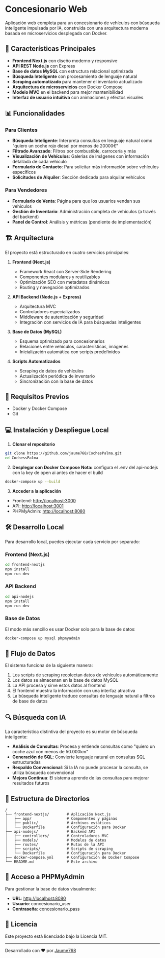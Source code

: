 # Concesionario Web

Aplicación web completa para un concesionario de vehículos con búsqueda inteligente impulsada por IA, construida con una arquitectura moderna basada en microservicios desplegada con Docker.

## 🚀 Características Principales

- **Frontend Next.js** con diseño moderno y responsive
- **API REST Node.js** con Express
- **Base de datos MySQL** con estructura relacional optimizada
- **Búsqueda Inteligente** con procesamiento de lenguaje natural
- **Scraping automatizado** para mantener el inventario actualizado
- **Arquitectura de microservicios** con Docker Compose
- **Modelo MVC** en el backend para mejor mantenibilidad
- **Interfaz de usuario intuitiva** con animaciones y efectos visuales

## 📊 Funcionalidades

### Para Clientes
- **Búsqueda Inteligente**: Interpreta consultas en lenguaje natural como "quiero un coche rojo diesel por menos de 20000€"
- **Filtrado Avanzado**: Filtros por combustible, carrocería y más
- **Visualización de Vehículos**: Galerías de imágenes con información detallada de cada vehículo
- **Formulario de Contacto**: Para solicitar más información sobre vehículos específicos
- **Solicitudes de Alquiler**: Sección dedicada para alquilar vehículos

### Para Vendedores
- **Formulario de Venta**: Página para que los usuarios vendan sus vehículos
- **Gestión de Inventario**: Administración completa de vehículos (a través del backend)
- **Panel de Control**: Análisis y métricas (pendiente de implementación)

## 🏗️ Arquitectura

El proyecto está estructurado en cuatro servicios principales:

1. **Frontend (Next.js)**
   - Framework React con Server-Side Rendering
   - Componentes modulares y reutilizables
   - Optimización SEO con metadatos dinámicos
   - Routing y navegación optimizados

2. **API Backend (Node.js + Express)**
   - Arquitectura MVC 
   - Controladores especializados
   - Middleware de autenticación y seguridad
   - Integración con servicios de IA para búsquedas inteligentes

3. **Base de Datos (MySQL)**
   - Esquema optimizado para concesionarios
   - Relaciones entre vehículos, características, imágenes
   - Inicialización automática con scripts predefinidos

4. **Scripts Automatizados**
   - Scraping de datos de vehículos
   - Actualización periódica de inventario
   - Sincronización con la base de datos

## 🔧 Requisitos Previos

- Docker y Docker Compose
- Git

## 💻 Instalación y Despliegue Local

1. **Clonar el repositorio**
```bash
git clone https://github.com/jaume768/CochesPalma.git
cd CochessPalma
```

2. **Desplegar con Docker Compose**
**Nota:** configura el .env del api-nodejs con la key de open ai antes de hacer el build
```bash
docker-compose up --build
```

3. **Acceder a la aplicación**
- Frontend: [http://localhost:3000](http://localhost:3000)
- API: [http://localhost:3001](http://localhost:3001)
- PHPMyAdmin: [http://localhost:8080](http://localhost:8080)

## 🛠️ Desarrollo Local

Para desarrollo local, puedes ejecutar cada servicio por separado:

### Frontend (Next.js)
```bash
cd frontend-nextjs
npm install
npm run dev
```

### API Backend
```bash
cd api-nodejs
npm install
npm run dev
```

### Base de Datos
El modo más sencillo es usar Docker solo para la base de datos:
```bash
docker-compose up mysql phpmyadmin
```

## 🔄 Flujo de Datos

El sistema funciona de la siguiente manera:

1. Los scripts de scraping recolectan datos de vehículos automáticamente
2. Los datos se almacenan en la base de datos MySQL 
3. La API procesa y sirve estos datos al frontend
4. El frontend muestra la información con una interfaz atractiva
5. La búsqueda inteligente traduce consultas de lenguaje natural a filtros de base de datos

## 🔍 Búsqueda con IA

La característica distintiva del proyecto es su motor de búsqueda inteligente:

- **Análisis de Consultas**: Procesa y entiende consultas como "quiero un coche azul con menos de 50.000km"
- **Generación de SQL**: Convierte lenguaje natural en consultas SQL estructuradas
- **Respaldo Convencional**: Si la IA no puede procesar la consulta, se utiliza búsqueda convencional
- **Mejora Continua**: El sistema aprende de las consultas para mejorar resultados futuros

## 📂 Estructura de Directorios

```
/
├── frontend-nextjs/        # Aplicación Next.js
│   ├── app/                # Componentes y páginas
│   ├── public/             # Archivos estáticos
│   └── Dockerfile          # Configuración para Docker
├── api-nodejs/             # Backend API
│   ├── controllers/        # Controladores MVC
│   ├── models/             # Modelos de datos
│   ├── routes/             # Rutas de la API
│   ├── scripts/            # Scripts de scraping
│   └── Dockerfile          # Configuración para Docker
├── docker-compose.yml      # Configuración de Docker Compose
└── README.md               # Este archivo
```

## 👥 Acceso a PHPMyAdmin

Para gestionar la base de datos visualmente:
- **URL**: [http://localhost:8080](http://localhost:8080)
- **Usuario**: concesionario_user
- **Contraseña**: concesionario_pass

## 📄 Licencia

Este proyecto está licenciado bajo la Licencia MIT.

---

Desarrollado con ❤️ por [Jaume768](https://github.com/jaume768)
